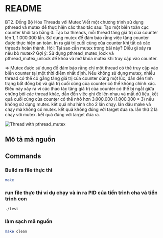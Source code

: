 # README

BT2. Đồng Bộ Hóa Threads với Mutex
Viết một chương trình sử dụng pthread và mutex để thực hiện các thao tác sau:
Tạo một biến toàn cục counter khởi tạo bằng 0.
Tạo ba threads, mỗi thread tăng giá trị của counter lên 1, 1.000.000 lần.
Sử dụng mutex để đảm bảo rằng việc tăng counter được thực hiện an toàn.
In ra giá trị cuối cùng của counter khi tất cả các threads hoàn thành.
Hỏi: Tại sao cần mutex trong bài này? Điều gì xảy ra nếu bỏ mutex?
Gợi ý: Sử dụng pthread_mutex_lock và pthread_mutex_unlock để khóa và mở khóa mutex khi truy cập vào counter.

=> Mutex được sử dụng để đảm bảo rằng chỉ một thread có thể truy cập vào biến counter tại một thời điểm nhất định. Nếu không sử dụng mutex, nhiều thread có thể cố gắng tăng giá trị của counter cùng một lúc, dẫn đến tình trạng bất đồng bộ và giá trị cuối cùng của counter có thể không chính xác. 
Điều này xảy ra vì các thao tác tăng giá trị của counter có thể bị ngắt giữa chừng bởi các thread khác, dẫn đến việc ghi đè lên nhau và mất dữ liệu. kết quả cuối cùng của counter có thể nhỏ hơn 3.000.000 (1.000.000 * 3) nếu không sử dụng mutex.
kết quả như hình cho 2 lần chạy.
lần đầu make và chạy mà không có mutex. kết quả không đúng với target đưa ra.
lần thứ 2 là chạy với mutex. kết quả đúng với target đưa ra.

![Thread with pthread_mutex](https://github.com/user-attachments/assets/9e5ecd4a-71fb-452f-9ce6-91f0ce0d7930)

## Mô tả mã nguồn
## Commands

### Build ra file thực thi
```bash
make
```
 
### run file thực thi ví dụ chạy và in ra PID của tiến trình cha và tiến trình con
```bash
./test
```

### làm sạch mã nguồn
```bash
make clean
```

